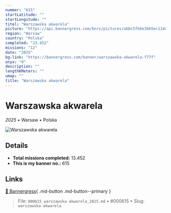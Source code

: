 ```yaml
---
nummer: "615"
startLatitude: ""
startLongitude: ""
titel: "Warszawska akwarela"
picture: "https://api.bannergress.com/bnrs/pictures/abbc5fb6e3bb5ec11ded7cf9b51c22aa"
region: "Warsaw"
country: "Polska"
completed: "13.452"
missions: "12"
date: "2025"
bg-link: "https://bannergress.com/banner/warszawska-akwarela-f77f"
onyx: "0"
description: ""
lengthKMeters: ""
umap: ""
title: "Warszawska akwarela"
---
```

# Warszawska akwarela

*2025* • Warsaw • Polska

![Warszawska akwarela](https://api.bannergress.com/bnrs/pictures/abbc5fb6e3bb5ec11ded7cf9b51c22aa)

## Details


- **Total missions completed:** 13.452
- **This is my banner no.:** 615




## Links
[🔗 Bannergress](https://bannergress.com/banner/warszawska-akwarela-f77f){ .md-button .md-button--primary }



> File: `000615_warszawska-akwarela_2025.md` • #000615 • Slug: `warszawska-akwarela`
